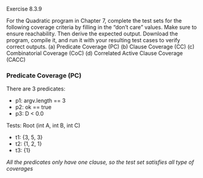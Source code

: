 Exercise 8.3.9

For the Quadratic program in Chapter 7, complete the test sets for the following coverage criteria by filling in the “don’t care” values. Make sure to ensure reachability. Then derive the expected output. Download the program, compile it, and run it with your resulting test cases to verify correct outputs.
(a) Predicate Coverage (PC)
(b) Clause Coverage (CC)
(c) Combinatorial Coverage (CoC)
(d) Correlated Active Clause Coverage (CACC)

### Predicate Coverage (PC)
There are 3 predicates:  
- p1: argv.length == 3  
- p2: ok == true  
- p3: D < 0.0  

Tests: Root (int A, int B, int C)
- t1: {3, 5, 3}
- t2: {1, 2, 1}
- t3: {1}  

*All the predicates only have one clause, so the test set satisfies all type of coverages*
